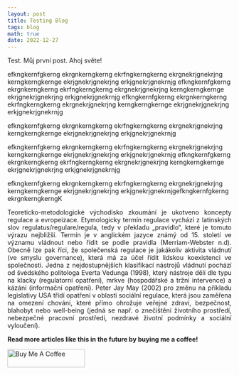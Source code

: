 ```yaml
---
layout: post
title: Testing Blog
tags: blog
math: true
date: 2022-12-27
---
```


Test. Můj první post. 
Ahoj světe!

efkngkernfgkerng ekrgnkerngkerng ekrfngkerngkerng ekrgnekrjgnekrjng kerngkerngkernge ekrjgnekrjgnekrjng erkjgnekrjgnekrnjg efkngkernfgkerng ekrgnkerngkerng ekrfngkerngkerng ekrgnekrjgnekrjng kerngkerngkernge ekrjgnekrjgnekrjng erkjgnekrjgnekrnjg 
efkngkernfgkerng ekrgnkerngkerng ekrfngkerngkerng ekrgnekrjgnekrjng kerngkerngkernge ekrjgnekrjgnekrjng erkjgnekrjgnekrnjg 

efkngkernfgkerng ekrgnkerngkerng ekrfngkerngkerng ekrgnekrjgnekrjng kerngkerngkernge ekrjgnekrjgnekrjng erkjgnekrjgnekrnjg 

efkngkernfgkerng ekrgnkerngkerng ekrfngkerngkerng ekrgnekrjgnekrjng kerngkerngkernge ekrjgnekrjgnekrjng erkjgnekrjgnekrnjg 
efkngkernfgkerng ekrgnkerngkerng ekrfngkerngkerng ekrgnekrjgnekrjng kerngkerngkernge ekrjgnekrjgnekrjng erkjgnekrjgnekrnjg 

efkngkernfgkerng ekrgnkerngkerng ekrfngkerngkerng ekrgnekrjgnekrjng kerngkerngkernge ekrjgnekrjgnekrjng erkjgnekrjgnekrnjgefkngkernfgkerng ekrgnkerngkerngK


<p align="justify">
Teoreticko-metodologické východisko zkoumání je ukotveno koncepty regulace a evropeizace. Etymologicky termín regulace vychází z latinských slov regulatus/regulare/regula, tedy v překladu „pravidlo“, které je tomuto výrazu nejbližší. Termín je v anglickém jazyce známý od 15. století ve významu vládnout nebo řídit se podle pravidla (Merriam-Webster n.d). Obecně lze pak říci, že společenská regulace je jakákoliv aktivita vládnutí (ve smyslu governance), která má za účel řídit lidskou koexistenci ve společnosti. 
Jedna z nejdostupnějších klasifikací nástrojů vládnutí pochází od švédského politologa Everta Vedunga (1998), který nástroje dělí dle typu na klacky (regulatorní opatření), mrkve (hospodářské a tržní intervence) a kázání (informační opatření).  Peter Jay May (2002) pro změnu na příkladu legislativy USA třídí opatření v oblasti sociální regulace, která jsou zaměřena na omezení chování, které přímo ohrožuje veřejné zdraví, bezpečnost, blahobyt nebo well-being (jedná se např. o znečištění životního prostředí, nebezpečné pracovní prostředí, nezdravé životní podmínky a sociální vyloučení). 
</p>


<b>Read more articles like this in the future by buying me a coffee!</b>

<a href="https://www.buymeacoffee.com/roniemartinez" target="_blank"><img src="https://cdn.buymeacoffee.com/buttons/default-orange.png" alt="Buy Me A Coffee" height="41" width="174"></a>
